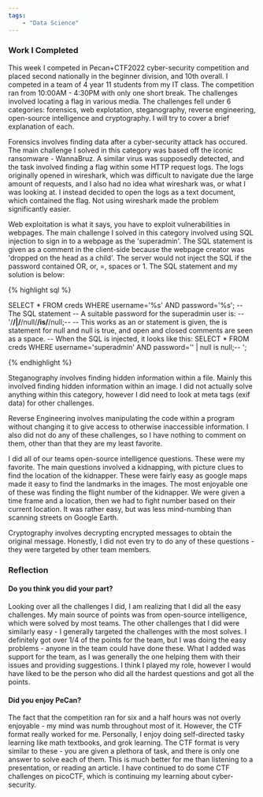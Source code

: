 ```yaml
---
tags: 
    - "Data Science"
---
```

### Work I Completed

This week I competed in Pecan+CTF2022 cyber-security competition and placed second nationally in the beginner division, and 10th overall. I competed in a team of 4 year 11 students from my IT class. The competition ran from 10:00AM - 4:30PM with only one short break. The challenges involved locating a flag in various media. The challenges fell under 6 categories: forensics, web explotation, steganography, reverse engineering, open-source intelligence and cryptography. I will try to cover a brief explanation of each.

Forensics involves finding data after a cyber-security attack has occured. The main challenge I solved in this category was based off the iconic ransomware - WannaBruz. A similar virus was supposedly detected, and the task involved finding a flag within some HTTP request logs. The logs originally opened in wireshark, which was difficult to navigate due the large amount of requests, and I also had no idea what wireshark was, or what I was looking at. I instead decided to open the logs as a text document, which contained the flag. Not using wireshark made the problem significantly easier.

Web exploitation is what it says, you have to exploit vulnerabilities in webpages. The main challenge I solved in this category involved using SQL injection to sign in to a webpage as the 'superadmin'. The SQL statement is given as a comment in the client-side because the webpage creator was 'dropped on the head as a child'. The server would not inject the SQL if the password contained OR, or, =, spaces or 1. The SQL statement and my solution is below:

{% highlight sql %}

SELECT * FROM creds WHERE username='%s' AND password='%s'; -- The SQL statement
-- A suitable password for the superadmin user is:
-- '/**/|/**/null/**/is/**/null;--
-- This works as an or statement is given, the is statement for null and null is true, and open and closed comments are seen as a space.
-- When the SQL is injected, it looks like this:
SELECT * FROM creds WHERE username='superadmin' AND password='' | null is null;-- ';

{% endhighlight %}

Steganography involves finding hidden information within a file. Mainly this involved finding hidden information within an image. I did not actually solve anything within this category, however I did need to look at meta tags (exif data) for other challenges.

Reverse Engineering involves manipulating the code within a program without changing it to give access to otherwise inaccessible information. I also did not do any of these challenges, so I have nothing to comment on them, other than that they are my least favorite.

I did all of our teams open-source intelligence questions. These were my favorite. The main questions involved a kidnapping, with picture clues to find the location of the kidnapper. These were fairly easy as google maps made it easy to find the landmarks in the images. The most enjoyable one of these was finding the flight number of the kidnapper. We were given a time frame and a location, then we had to fight number based on their current location. It was rather easy, but was less mind-numbing than scanning streets on Google Earth.

Cryptography involves decrypting encrypted messages to obtain the original message. Honestly, I did not even try to do any of these questions - they were targeted by other team members.

### Reflection

#### Do you think you did your part?

Looking over all the challenges I did, I am realizing that I did all the easy challenges. My main source of points was from open-source intelligence, which were solved by most teams. The other challenges that I did were similarly easy - I generally targeted the challenges with the most solves. I definitely got over 1/4 of the points for the team, but I was doing the easy problems - anyone in the team could have done these. What I added was support for the team, as I was generally the one helping them with their issues and providing suggestions. I think I played my role, however I would have liked to be the person who did all the hardest questions and got all the points.

#### Did you enjoy PeCan?

The fact that the competition ran for six and a half hours was not overly enjoyable - my mind was numb throughout most of it. However, the CTF format really worked for me. Personally, I enjoy doing self-directed tasky learning like math textbooks, and grok learning. The CTF format is very similar to these - you are given a plethora of task, and there is only one answer to solve each of them. This is much better for me than listening to a presentation, or reading an article. I have continued to do some CTF challenges on picoCTF, which is continuing my learning about cyber-security. 